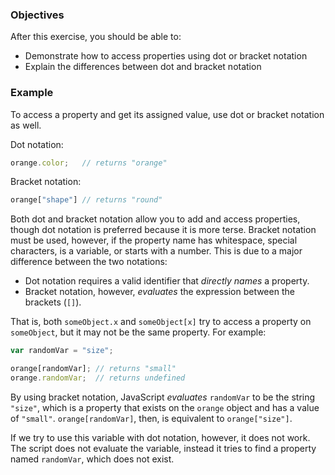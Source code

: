 <!--{ ids:[177], language:'JavaScript', type:'workshop', order: 3, name:'Access Properties', description:'Access properties in different ways' } -->
### Objectives

After this exercise, you should be able to:

- Demonstrate how to access properties using dot or bracket notation
- Explain the differences between dot and bracket notation

### Example

To access a property and get its assigned value, use dot or bracket notation as well.

Dot notation:

```js
orange.color;   // returns "orange"
```

Bracket notation:

```js
orange["shape"] // returns "round"
```

Both dot and bracket notation allow you to add and access properties, though dot notation is preferred because it is more terse. Bracket notation must be used, however, if the property name has whitespace, special characters, is a variable, or starts with a number. This is due to a major difference between the two notations:

- Dot notation requires a valid identifier that _directly names_ a property.
- Bracket notation, however, _evaluates_ the expression between the brackets (`[]`).

That is, both `someObject.x` and `someObject[x]` try to access a property on `someObject`, but it may not be the same property. For example:

```js
var randomVar = "size";

orange[randomVar]; // returns "small"
orange.randomVar;  // returns undefined
```

By using bracket notation, JavaScript _evaluates_ `randomVar` to be the string `"size"`, which is a property that exists on the `orange` object and has a value of `"small"`. `orange[randomVar]`, then, is equivalent to `orange["size"]`.

If we try to use this variable with dot notation, however, it does not work. The script does not evaluate the variable, instead it tries to find a property named `randomVar`, which does not exist.
